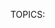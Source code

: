 TOPICS: <dialog>

# `<dialog>`

The **HTML `<dialog>` element** represents a dialog box or other interactive component,
such as an inspector or window.

|  |  |
| :-- | :-- |
| **Content categories** | Flow content, sectioning root |
| **Permitted content** | Flow content |
| **Tag omission** | None, both the starting and ending tag are mandatory. |
| **Permitted parents** | Any element that accepts flow content |
| **Permitted ARIA roles** | `alertdialog` |
| **DOM interface** | `HTMLDialogElement` |

## Attributes

This element includes the [global attributes](/en/webfrontend/HTML_Global_Attributes).
The tabindex attribute must not be used on the `<dialog>` element.

| Attribute | Description |
| :-- | :-- |
| `open` | Indicates that the dialog is active and available for interaction. When the open attribute is not set,the dialog shouldn't be shown to the user.

## Usage Notes

- `<form>` elements can be integrated within a dialog by specifying them with the attribute
method="dialog". When such a form is submitted, the dialog is closed with its `returnValue`
attribute set to the value of the form's submit button that was used.
- he `::backdrop` CSS pseudo-element can be used to style behind a `<dialog>` element,
for example to dim inaccessible content whilst a modal dialog is active. The backdrop is only drawn
when the dialog element is displayed with `HTMLDialogElement.showModal()`.

## Examples

### Simple example

```html
<dialog open>
  <p>Greetings, one and all!</p>
</dialog>
```

### Advanced example

This example opens a pop-up dialog box containing a form when the "Update details" button is clicked.

```html
<!-- Simple pop-up dialog box containing a form -->
<dialog id="favDialog">
  <form method="dialog">
    <p><label>Favorite animal:
      <select>
        <option></option>
        <option>Brine shrimp</option>
        <option>Red panda</option>
        <option>Spider monkey</option>
      </select>
    </label></p>
    <menu>
      <button value="cancel">Cancel</button>
      <button id="confirmBtn" value="default">Confirm</button>
    </menu>
  </form>
</dialog>

<menu>
  <button id="updateDetails">Update details</button>
</menu>

<output aria-live="polite"></output>
```

```javascript
(function() {
  var updateButton = document.getElementById('updateDetails');
  var favDialog = document.getElementById('favDialog');
  var outputBox = document.getElementsByTagName('output')0];
  var selectEl = document.getElementsByTagName('select')0];
  var confirmBtn = document.getElementById('confirmBtn');

  // “Update details” button opens the <dialog> modally
  updateButton.addEventListener('click', function onOpen() {
    if (typeof favDialog.showModal === "function") {
      favDialog.showModal();
    } else {
      alert("The dialog API is not supported by this browser");
    }
  });
  // "Favorite animal" input sets the value of the submit button
  selectEl.addEventListener('change', function onSelect(e) {
    confirmBtn.value = selectEl.value;
  });
  // "Confirm" button of form triggers "close" on dialog because of method="dialog"]
  favDialog.addEventListener('close', function onClose() {
    outputBox.value = favDialog.returnValue + " button clicked - " + (new Date()).toString();
  });
})();
```
